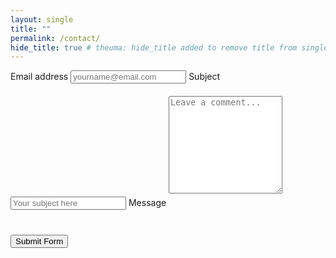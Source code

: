 ```yaml
---
layout: single
title: ""
permalink: /contact/
hide_title: true # theuma: hide_title added to remove title from single.html layout
---
```


<form action="https://api.web3forms.com/submit" method="POST">
    <input type="hidden" name="access_key" value="c93da368-c184-45e3-949f-04405d4db7b8">
    <input type="hidden" name="subject" value="New Submission on theuema.github.io">
    <!-- Redirect URL after form submit --> 
    <input type="hidden" name="redirect" value="https://theuema.github.io/thank-you">
    <!-- Form Inputs. Each input must have a name="" attribute -->
    <label for="email">Email address</label>
    <input type="email" name="email" placeholder="yourname@email.com" required style="margin-bottom: 20px;">
    <label for="subject">Subject</label>
    <input type="text" name="subject" placeholder="Your subject here" required style="margin-bottom: 20px;">
    <label for="message">Message</label>
    <textarea name="message" rows="10" placeholder="Leave a comment..." required style="margin-bottom: 20px;"></textarea>
    <!-- Prevent SPAM Submission -->
    <input type="checkbox" name="botcheck" class="hidden" style="display: none;">
    <!-- hCaptcha Spam Protection -->
    <div class="h-captcha" data-captcha="true" required style="margin-bottom: 20px;"></div>
    <button type="submit">Submit Form</button>
</form>
<!-- Required for hCaptcha -->
<script src="https://web3forms.com/client/script.js" async defer></script>


<!-- <iframe src="https://docs.google.com/forms/d/e/1FAIpQLSfSVMwv9nGe3MFyg0FvoLLUkMewUf1SP4BDoSESqbRZWyBG1A/viewform?embedded=true" width="640" height="721" frameborder="0" marginheight="0" marginwidth="0">Loading…</iframe>


<form action="https://formspree.io/f/xeqypdzd" method="POST">
  <label for="name">Name:</label>
  <input type="text" id="name" name="name"><br>
  <label for="email">Email:</label>
  <input type="email" id="email" name="_replyto"><br>
  <label for="message">Message:</label>
  <textarea id="message" name="message" rows="10"></textarea><br>
  <input type="hidden" name="_next" value="https://www.theuermann.dev/thank-you">
  <button type="submit">Send</button>
</form> -->
